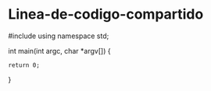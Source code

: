 # Linea-de-codigo-compartido
#include <iostream>
using namespace std;

int main(int argc, char *argv[]) {
	
	return 0;
}

